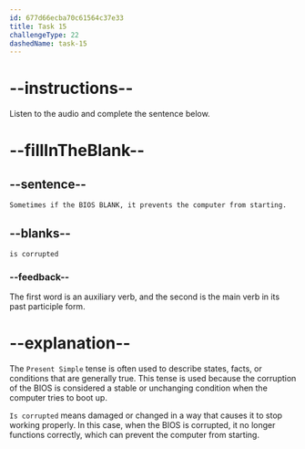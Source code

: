 ```yaml
---
id: 677d66ecba70c61564c37e33
title: Task 15
challengeType: 22
dashedName: task-15
---
```


<!-- (audio) Mark: Sometimes if the BIOS is corrupted, it prevents the computer from starting. -->

# --instructions--

Listen to the audio and complete the sentence below.

# --fillInTheBlank--

## --sentence--

`Sometimes if the BIOS BLANK, it prevents the computer from starting.`

## --blanks--

`is corrupted`

### --feedback--

The first word is an auxiliary verb, and the second is the main verb in its past participle form.

# --explanation--

The `Present Simple` tense is often used to describe states, facts, or conditions that are generally true. This tense is used because the corruption of the BIOS is considered a stable or unchanging condition when the computer tries to boot up.

`Is corrupted` means damaged or changed in a way that causes it to stop working properly. In this case, when the BIOS is corrupted, it no longer functions correctly, which can prevent the computer from starting.
